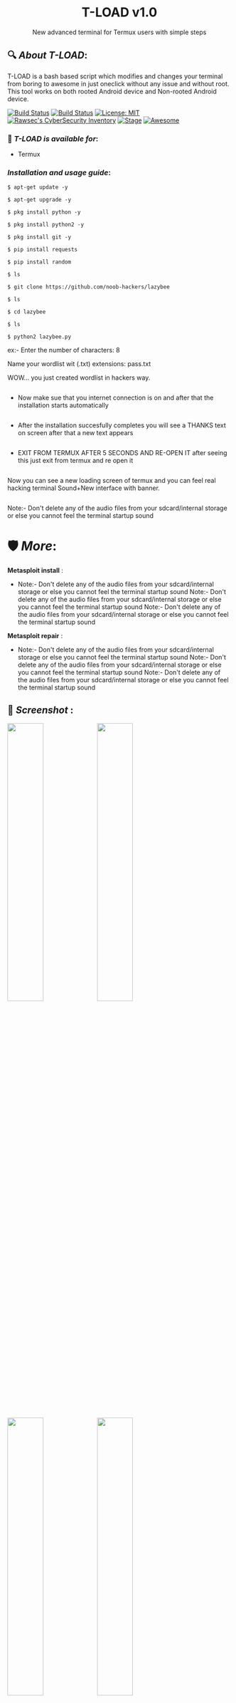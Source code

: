 <h1 align="center">T-LOAD v1.0</h1>
<p align="center">
      New advanced terminal for Termux users with simple steps
</p>

## 🔍 ***About T-LOAD***:

T-LOAD is a bash based script which modifies and changes your terminal from boring to awesome in just oneclick without any issue and without root. This tool works on both rooted Android device and Non-rooted Android device.

[![Build Status](https://img.shields.io/github/stars/noob-hackers/T-LOAD.svg)](https://github.com/noob-hackers/T-LOAD)
[![Build Status](https://img.shields.io/github/forks/noob-hackers/T-LOAD.svg)](https://github.com/noob-hackers/T-LOAD)
[![License: MIT](https://img.shields.io/github/license/noob-hackers/T-LOAD.svg)](https://github.com/noob-hackers/T-LOAD)
[![Rawsec's CyberSecurity Inventory](https://inventory.rawsec.ml/img/badges/Rawsec-inventoried-FF5050_flat.svg)](https://inventory.rawsec.ml/tools.html#T-LOAD)
[![Stage](https://img.shields.io/badge/Release-Stable-brightgreen.svg)]()
[![Awesome](https://awesome.re/badge.svg)](https://awesome.re)


### 📌 ***T-LOAD is available for***:

* Termux

### ***Installation and usage guide***:
```
$ apt-get update -y
```
```
$ apt-get upgrade -y
```
```
$ pkg install python -y 
```
```
$ pkg install python2 -y
```
```
$ pkg install git -y
```
```
$ pip install requests
```
```
$ pip install random
```
```
$ ls
```
```
$ git clone https://github.com/noob-hackers/lazybee
```
```
$ ls
```
```
$ cd lazybee
```
```
$ ls
```
```
$ python2 lazybee.py
```
ex:- Enter the number of characters: 8

Name your wordlist wit (.txt) extensions: pass.txt

WOW... you just created wordlist in hackers way.
```
```
* Now make sue that you internet connection is on and after that the installation starts automatically
```
```
* After the installation succesfully completes you will see a THANKS text on screen after that a new text appears 
```
```
* EXIT FROM TERMUX AFTER 5 SECONDS AND RE-OPEN IT after seeing this just exit from termux and re open it 
```
```
Now you can see a new loading screen of termux and you can feel real hacking terminal Sound+New interface with banner. 
```
```
Note:- Don't delete any of the audio files from your sdcard/internal storage or else you cannot feel the terminal startup sound

# 🛡 ***More***:

__Metasploit install__ :
- Note:- Don't delete any of the audio files from your sdcard/internal storage or else you cannot feel the terminal startup sound
Note:- Don't delete any of the audio files from your sdcard/internal storage or else you cannot feel the terminal startup sound
Note:- Don't delete any of the audio files from your sdcard/internal storage or else you cannot feel the terminal startup sound

__Metasploit repair__ :
- Note:- Don't delete any of the audio files from your sdcard/internal storage or else you cannot feel the terminal startup sound
Note:- Don't delete any of the audio files from your sdcard/internal storage or else you cannot feel the terminal startup sound
Note:- Don't delete any of the audio files from your sdcard/internal storage or else you cannot feel the terminal startup sound

## 📌 ***Screenshot*** :
<img src="https://i.imgur.com/PwmPoNh.png" width="40%"></img><img src="https://i.imgur.com/aCz0OPg.png" width="40%"></img>
<img src="https://i.imgur.com/TP4awyu.png" width="40%"></img><img src="https://i.imgur.com/A8dQGdj.png" width="40%"></img>

## 📌 ***Full video tutorial***:
[![ Optiva-Framework - Web Application Scanner ](https://i.ytimg.com/vi/eF11o6yLlv8/hqdefault.jpg)](https://www.youtube.com/watch?v=eF11o6yLlv8&t=31s)

## 🔗 ***Check this*** :

### 📌 Subscribe our channel on youtube
https://www.youtube.com/noobhackers

### 📌 Chekout our webite 
https://www.noob-hackers.com

## 👥 ***Join***:

### Facebook group: 
https://www.facebook.com/groups/1936478173310085

### Quora:
https://www.quora.com/profile/Noob-Hackers

### Telegram channel:
https://t.me/noobhack

### Facebook page:
https://www.facebook.com/Noob-Hackers-250938565573643

### Instagram: 
https://www.instagram.com/noobhackers352

### Pinterest:
https://in.pinterest.com/noobhackers

### My GitHub ID link:
https://www.github.com/noob-hackers

### 📌 Warning

***This tool is only for educational purpose. If you use this tool for other purposes except education we will not be responsible in such cases.***

